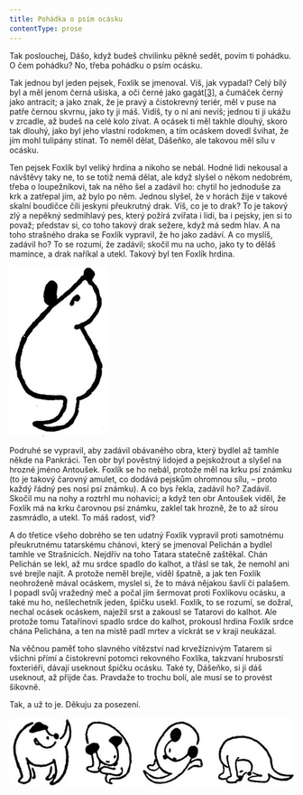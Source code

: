```yaml
---
title: Pohádka o psím ocásku
contentType: prose
---
```


Tak poslouchej, Dášo, když budeš chvilinku pěkně sedět, povím ti pohádku. O čem pohádku? No, třeba pohádku o psím ocásku.

Tak jednou byl jeden pejsek, Foxlík se jmenoval. Víš, jak vypadal? Celý bílý byl a měl jenom černá ušiska, a oči černé jako gagát[\[3\]](./resources/undefined), a čumáček černý jako antracit; a jako znak, že je pravý a čistokrevný teriér, měl v puse na patře černou skvrnu, jako ty ji máš. Vidíš, ty o ní ani nevíš; jednou ti ji ukážu v zrcadle, až budeš na celé kolo zívat. A ocásek ti měl takhle dlouhý, skoro tak dlouhý, jako byl jeho vlastní rodokmen, a tím ocáskem dovedl švihat, že jím mohl tulipány stínat. To neměl dělat, Dášeňko, ale takovou měl sílu v ocásku.

Ten pejsek Foxlík byl veliký hrdina a nikoho se nebál. Hodné lidi nekousal a návštěvy taky ne, to se totiž nemá dělat, ale když slyšel o někom nedobrém, třeba o loupežníkovi, tak na něho šel a zadávil ho: chytil ho jednoduše za krk a zatřepal jím, až bylo po něm. Jednou slyšel, že v horách žije v takové skalní boudičce čili jeskyni přeukrutný drak. Víš, co je to drak? To je takový zlý a nepěkný sedmihlavý pes, který požírá zvířata i lidi, ba i pejsky, jen si to považ; představ si, co toho takový drak sežere, když má sedm hlav. A na toho strašného draka se Foxlík vypravil, že ho jako zadáví. A co myslíš, zadávil ho? To se rozumí, že zadávil; skočil mu na ucho, jako ty to děláš mamince, a drak naříkal a utekl. Takový byl ten Foxlík hrdina.

![dasenka_ilustrace_044](./resources/dasenka_ilustrace_044.jpg)  

Podruhé se vypravil, aby zadávil obávaného obra, který bydlel až tamhle někde na Pankráci. Ten obr byl pověstný lidojed a pejskožrout a slyšel na hrozné jméno Antoušek. Foxlík se ho nebál, protože měl na krku psí známku (to je takový čarovný amulet, co dodává pejskům ohromnou sílu, – proto každý řádný pes nosí psí známku). A co bys řekla, zadávil ho? Zadávil. Skočil mu na nohy a roztrhl mu nohavici; a když ten obr Antoušek viděl, že Foxlík má na krku čarovnou psí známku, zaklel tak hrozně, že to až sírou zasmrádlo, a utekl. To máš radost, viď?

A do třetice všeho dobrého se ten udatný Foxlík vypravil proti samotnému přeukrutnému tatarskému chánovi, který se jmenoval Pelichán a bydlel tamhle ve Strašnicích. Nejdřív na toho Tatara statečně zaštěkal. Chán Pelichán se lekl, až mu srdce spadlo do kalhot, a třásl se tak, že nemohl ani své brejle najít. A protože neměl brejle, viděl špatně, a jak ten Foxlík neohroženě mával ocáskem, myslel si, že to mává nějakou šavlí či palašem. I popadl svůj vražedný meč a počal jím šermovat proti Foxlíkovu ocásku, a také mu ho, nešlechetník jeden, špičku usekl. Foxlík, to se rozumí, se dožral, nechal ocásek ocáskem, naježil srst a zakousl se Tatarovi do kalhot. Ale protože tomu Tatařínovi spadlo srdce do kalhot, prokousl hrdina Foxlík srdce chána Pelichána, a ten na místě padl mrtev a víckrát se v kraji neukázal.

Na věčnou paměť toho slavného vítězství nad krvežíznivým Tatarem si všichni přímí a čistokrevní potomci rekovného Foxlíka, takzvaní hrubosrstí foxteriéři, dávají useknout špičku ocásku. Také ty, Dášeňko, si ji dáš useknout, až přijde čas. Pravdaže to trochu bolí, ale musí se to provést šikovně.

Tak, a už to je. Děkuju za posezení.

![dasenka_ilustrace_045](./resources/dasenka_ilustrace_045.jpg)
